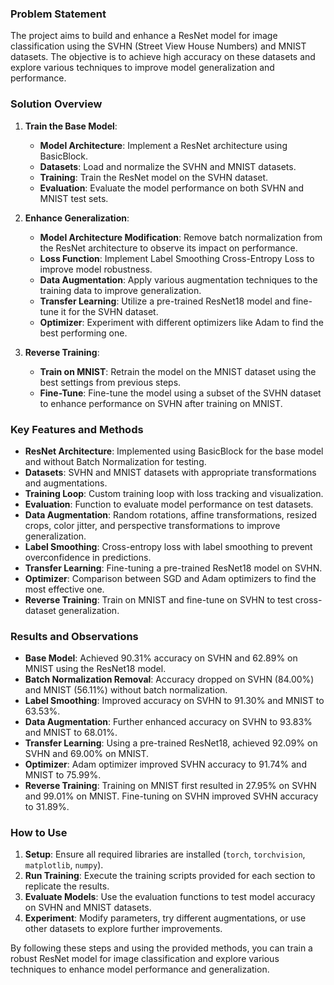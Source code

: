 ### Problem Statement

The project aims to build and enhance a ResNet model for image classification using the SVHN (Street View House Numbers) and MNIST datasets. The objective is to achieve high accuracy on these datasets and explore various techniques to improve model generalization and performance.

### Solution Overview

1. **Train the Base Model**:
    - **Model Architecture**: Implement a ResNet architecture using BasicBlock.
    - **Datasets**: Load and normalize the SVHN and MNIST datasets.
    - **Training**: Train the ResNet model on the SVHN dataset.
    - **Evaluation**: Evaluate the model performance on both SVHN and MNIST test sets.

2. **Enhance Generalization**:
    - **Model Architecture Modification**: Remove batch normalization from the ResNet architecture to observe its impact on performance.
    - **Loss Function**: Implement Label Smoothing Cross-Entropy Loss to improve model robustness.
    - **Data Augmentation**: Apply various augmentation techniques to the training data to improve generalization.
    - **Transfer Learning**: Utilize a pre-trained ResNet18 model and fine-tune it for the SVHN dataset.
    - **Optimizer**: Experiment with different optimizers like Adam to find the best performing one.

3. **Reverse Training**:
    - **Train on MNIST**: Retrain the model on the MNIST dataset using the best settings from previous steps.
    - **Fine-Tune**: Fine-tune the model using a subset of the SVHN dataset to enhance performance on SVHN after training on MNIST.

### Key Features and Methods

- **ResNet Architecture**: Implemented using BasicBlock for the base model and without Batch Normalization for testing.
- **Datasets**: SVHN and MNIST datasets with appropriate transformations and augmentations.
- **Training Loop**: Custom training loop with loss tracking and visualization.
- **Evaluation**: Function to evaluate model performance on test datasets.
- **Data Augmentation**: Random rotations, affine transformations, resized crops, color jitter, and perspective transformations to improve generalization.
- **Label Smoothing**: Cross-entropy loss with label smoothing to prevent overconfidence in predictions.
- **Transfer Learning**: Fine-tuning a pre-trained ResNet18 model on SVHN.
- **Optimizer**: Comparison between SGD and Adam optimizers to find the most effective one.
- **Reverse Training**: Train on MNIST and fine-tune on SVHN to test cross-dataset generalization.

### Results and Observations

- **Base Model**: Achieved 90.31% accuracy on SVHN and 62.89% on MNIST using the ResNet18 model.
- **Batch Normalization Removal**: Accuracy dropped on SVHN (84.00%) and MNIST (56.11%) without batch normalization.
- **Label Smoothing**: Improved accuracy on SVHN to 91.30% and MNIST to 63.53%.
- **Data Augmentation**: Further enhanced accuracy on SVHN to 93.83% and MNIST to 68.01%.
- **Transfer Learning**: Using a pre-trained ResNet18, achieved 92.09% on SVHN and 69.00% on MNIST.
- **Optimizer**: Adam optimizer improved SVHN accuracy to 91.74% and MNIST to 75.99%.
- **Reverse Training**: Training on MNIST first resulted in 27.95% on SVHN and 99.01% on MNIST. Fine-tuning on SVHN improved SVHN accuracy to 31.89%.

### How to Use

1. **Setup**: Ensure all required libraries are installed (`torch`, `torchvision`, `matplotlib`, `numpy`).
2. **Run Training**: Execute the training scripts provided for each section to replicate the results.
3. **Evaluate Models**: Use the evaluation functions to test model accuracy on SVHN and MNIST datasets.
4. **Experiment**: Modify parameters, try different augmentations, or use other datasets to explore further improvements.

By following these steps and using the provided methods, you can train a robust ResNet model for image classification and explore various techniques to enhance model performance and generalization.
